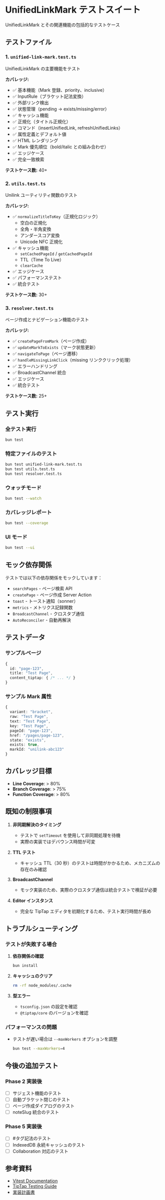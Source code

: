 # UnifiedLinkMark テストスイート

UnifiedLinkMark とその関連機能の包括的なテストケース

## テストファイル

### 1. `unified-link-mark.test.ts`

UnifiedLinkMark の主要機能をテスト

**カバレッジ:**

- ✅ 基本機能（Mark 登録、priority、inclusive）
- ✅ InputRule（ブラケット記法変換）
- ✅ 外部リンク検出
- ✅ 状態管理（pending → exists/missing/error）
- ✅ キャッシュ機能
- ✅ 正規化（タイトル正規化）
- ✅ コマンド（insertUnifiedLink, refreshUnifiedLinks）
- ✅ 属性定義とデフォルト値
- ✅ HTML レンダリング
- ✅ Mark 優先順位（bold/italic との組み合わせ）
- ✅ エッジケース
- ✅ 完全一致検索

**テストケース数:** 40+

### 2. `utils.test.ts`

Unilink ユーティリティ関数のテスト

**カバレッジ:**

- ✅ `normalizeTitleToKey`（正規化ロジック）
  - 空白の正規化
  - 全角・半角変換
  - アンダースコア変換
  - Unicode NFC 正規化
- ✅ キャッシュ機能
  - `setCachedPageId` / `getCachedPageId`
  - TTL（Time To Live）
  - `clearCache`
- ✅ エッジケース
- ✅ パフォーマンステスト
- ✅ 統合テスト

**テストケース数:** 30+

### 3. `resolver.test.ts`

ページ作成とナビゲーション機能のテスト

**カバレッジ:**

- ✅ `createPageFromMark`（ページ作成）
- ✅ `updateMarkToExists`（マーク状態更新）
- ✅ `navigateToPage`（ページ遷移）
- ✅ `handleMissingLinkClick`（missing リンククリック処理）
- ✅ エラーハンドリング
- ✅ BroadcastChannel 統合
- ✅ エッジケース
- ✅ 統合テスト

**テストケース数:** 25+

## テスト実行

### 全テスト実行

```bash
bun test
```

### 特定ファイルのテスト

```bash
bun test unified-link-mark.test.ts
bun test utils.test.ts
bun test resolver.test.ts
```

### ウォッチモード

```bash
bun test --watch
```

### カバレッジレポート

```bash
bun test --coverage
```

### UI モード

```bash
bun test --ui
```

## モック依存関係

テストでは以下の依存関係をモックしています：

- `searchPages` - ページ検索 API
- `createPage` - ページ作成 Server Action
- `toast` - トースト通知（sonner）
- `metrics` - メトリクス記録関数
- `BroadcastChannel` - クロスタブ通信
- `AutoReconciler` - 自動再解決

## テストデータ

### サンプルページ

```typescript
{
  id: "page-123",
  title: "Test Page",
  content_tiptap: { /* ... */ }
}
```

### サンプル Mark 属性

```typescript
{
  variant: "bracket",
  raw: "Test Page",
  text: "Test Page",
  key: "Test Page",
  pageId: "page-123",
  href: "/pages/page-123",
  state: "exists",
  exists: true,
  markId: "unilink-abc123"
}
```

## カバレッジ目標

- **Line Coverage**: > 80%
- **Branch Coverage**: > 75%
- **Function Coverage**: > 80%

## 既知の制限事項

1. **非同期解決のタイミング**

   - テストで `setTimeout` を使用して非同期処理を待機
   - 実際の実装ではデバウンス時間が可変

2. **TTL テスト**

   - キャッシュ TTL（30 秒）のテストは時間がかかるため、メカニズムの存在のみ確認

3. **BroadcastChannel**

   - モック実装のため、実際のクロスタブ通信は統合テストで検証が必要

4. **Editor インスタンス**
   - 完全な TipTap エディタを初期化するため、テスト実行時間が長め

## トラブルシューティング

### テストが失敗する場合

1. **依存関係の確認**

   ```bash
   bun install
   ```

2. **キャッシュのクリア**

   ```bash
   rm -rf node_modules/.cache
   ```

3. **型エラー**
   - `tsconfig.json` の設定を確認
   - `@tiptap/core` のバージョンを確認

### パフォーマンスの問題

- テストが遅い場合は `--maxWorkers` オプションを調整
  ```bash
  bun test --maxWorkers=4
  ```

## 今後の追加テスト

### Phase 2 実装後

- [ ] サジェスト機能のテスト
- [ ] 自動ブラケット閉じのテスト
- [ ] ページ作成ダイアログのテスト
- [ ] noteSlug 統合のテスト

### Phase 5 実装後

- [ ] #タグ記法のテスト
- [ ] IndexedDB 永続キャッシュのテスト
- [ ] Collaboration 対応のテスト

## 参考資料

- [Vitest Documentation](https://vitest.dev/)
- [TipTap Testing Guide](https://tiptap.dev/guide/testing)
- [実装計画書](../../docs/04_implementation/plans/20251011_unified-link-mark-migration-plan.md)
